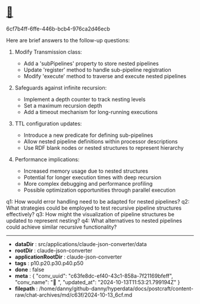 # [💬 ](https://claude.ai/chat/c63fe8dc-ef40-43c1-858a-7f21169bfeff)

6cf7b4ff-6ffe-446b-bcb4-976ca2d46ecb

 Here are brief answers to the follow-up questions:

1. Modify Transmission class:
   - Add a 'subPipelines' property to store nested pipelines
   - Update 'register' method to handle sub-pipeline registration
   - Modify 'execute' method to traverse and execute nested pipelines

2. Safeguards against infinite recursion:
   - Implement a depth counter to track nesting levels
   - Set a maximum recursion depth
   - Add a timeout mechanism for long-running executions

3. TTL configuration updates:
   - Introduce a new predicate for defining sub-pipelines
   - Allow nested pipeline definitions within processor descriptions
   - Use RDF blank nodes or nested structures to represent hierarchy

4. Performance implications:
   - Increased memory usage due to nested structures
   - Potential for longer execution times with deep recursion
   - More complex debugging and performance profiling
   - Possible optimization opportunities through parallel execution

q1: How would error handling need to be adapted for nested pipelines?
q2: What strategies could be employed to test recursive pipeline structures effectively?
q3: How might the visualization of pipeline structures be updated to represent nesting?
q4: What alternatives to nested pipelines could achieve similar recursive functionality?

---

* **dataDir** : src/applications/claude-json-converter/data
* **rootDir** : claude-json-converter
* **applicationRootDir** : claude-json-converter
* **tags** : p10.p20.p30.p40.p50
* **done** : false
* **meta** : {
  "conv_uuid": "c63fe8dc-ef40-43c1-858a-7f21169bfeff",
  "conv_name": "💬 ",
  "updated_at": "2024-10-13T11:53:21.799194Z"
}
* **filepath** : /home/danny/github-danny/hyperdata/docs/postcraft/content-raw/chat-archives/md/c63f/2024-10-13_6cf.md